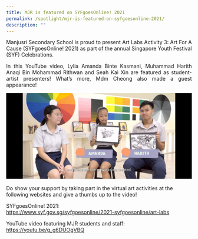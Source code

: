 ```yaml
---
title: MJR is featured on SYFgoesOnline! 2021
permalink: /spotlight/mjr-is-featured-on-syfgoesonline-2021/
description: ""
---
```

<p style="text-align: justify;">Manjusri Secondary School is proud to present Art Labs Activity 3: Art For A Cause (SYFgoesOnline! 2021) as part of the annual Singapore Youth Festival (SYF) Celebrations. </p>

<p style="text-align: justify;">In this YouTube video, Lylia Amanda Binte Kasmani, Muhammad Harith Anaqi Bin Mohammad Rithwan and Seah Kai Xin are featured as student-artist presenters! What’s more, Mdm Cheong also made a guest appearance! </p>

  

![](/images/Spotlight/image_6483441.jpg)
  

Do show your support by taking part in the virtual art activities at the following websites and give a thumbs up to the video!

  

SYFgoesOnline! 2021:   
<a href="https://www.syf.gov.sg/syfgoesonline/2021-syfgoesonline/art-labs" target="_blank">https://www.syf.gov.sg/syfgoesonline/2021-syfgoesonline/art-labs</a>

YouTube video featuring MJR students and staff:    
<a href="https://youtu.be/g_g6DUOgVBQ" target="_blank">https://youtu.be/g_g6DUOgVBQ</a>